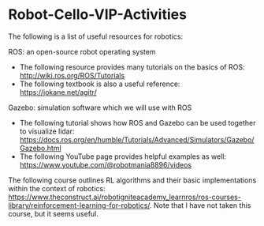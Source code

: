 # Robot-Cello-VIP-Activities

The following is a list of useful resources for robotics:

ROS: an open-source robot operating system

  - The following resource provides many tutorials on the basics of ROS: http://wiki.ros.org/ROS/Tutorials
  - The following textbook is also a useful reference: https://jokane.net/agitr/

Gazebo: simulation software which we will use with ROS

  - The following tutorial shows how ROS and Gazebo can be used together to visualize lidar: https://docs.ros.org/en/humble/Tutorials/Advanced/Simulators/Gazebo/Gazebo.html
  - The following YouTube page provides helpful examples as well: https://www.youtube.com/@robotmania8896/videos

The following course outlines RL algorithms and their basic implementations within the context of robotics: https://www.theconstruct.ai/robotigniteacademy_learnros/ros-courses-library/reinforcement-learning-for-robotics/. Note that I have not taken this course, but it seems useful. 
